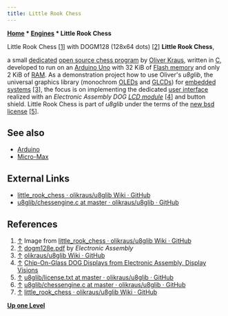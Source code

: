 ```yaml
---
title: Little Rook Chess
---
```

**[Home](Home "Home") \* [Engines](Engines "Engines") \* Little Rook Chess**



 [](https://github.com/olikraus/u8glib/wiki/little_rook_chess) Little Rook Chess <a id="cite-note-1" href="#cite-ref-1">[1]</a> with DOGM128 (128x64 dots) <a id="cite-note-2" href="#cite-ref-2">[2]</a> 
**Little Rook Chess**,  

a small [dedicated](Dedicated_Chess_Computers "Dedicated Chess Computers") [open source chess program](Category:Open_Source "Category:Open Source") by [Oliver Kraus](Oliver_Kraus "Oliver Kraus"), 
written in [C](C "C"), developed to run on an [Arduino Uno](Arduino#UNO "Arduino") with 32 KiB of [Flash memory](https://en.wikipedia.org/wiki/Flash_memory) 
and only 2 KiB of [RAM](Memory#RAM "Memory"). As a demonstration project how to use Oliver's *u8glib*, 
the universal graphics library (monochrom [OLEDs](https://en.wikipedia.org/wiki/OLED) and [GLCDs](https://en.wikipedia.org/wiki/Liquid-crystal_display)) for [embedded systems](https://en.wikipedia.org/wiki/Embedded_system)
<a id="cite-note-3" href="#cite-ref-3">[3]</a>, 
the focus is on implementing the dedicated [user interface](User_Interface "User Interface") realized with an *Electronic Assembly DOG [LCD module](https://en.wikipedia.org/wiki/Liquid-crystal_display)*
<a id="cite-note-4" href="#cite-ref-4">[4]</a> 
and button shield. Little Rook Chess is part of *u8glib* under the terms of the [new bsd license](https://en.wikipedia.org/wiki/BSD_licenses)
<a id="cite-note-5" href="#cite-ref-5">[5]</a>.



## See also


* [Arduino](Arduino "Arduino")
* [Micro-Max](Micro-Max "Micro-Max")


## External Links


* [little\_rook\_chess · olikraus/u8glib Wiki · GitHub](https://github.com/olikraus/u8glib/wiki/little_rook_chess)
* [u8glib/chessengine.c at master · olikraus/u8glib · GitHub](https://github.com/olikraus/u8glib/blob/master/csrc/chessengine.c)


## References


1. <a id="cite-ref-1" href="#cite-note-1">↑</a> Image from [little\_rook\_chess · olikraus/u8glib Wiki · GitHub](https://github.com/olikraus/u8glib/wiki/little_rook_chess)
2. <a id="cite-ref-2" href="#cite-note-2">↑</a> [dogm128e.pdf](http://www.lcd-module.com/eng/pdf/grafik/dogm128e.pdf) by *Electronic Assembly*
3. <a id="cite-ref-3" href="#cite-note-3">↑</a> [olikraus/u8glib Wiki · GitHub](https://github.com/olikraus/u8glib/wiki)
4. <a id="cite-ref-4" href="#cite-note-4">↑</a> [Chip-On-Glass DOG Displays from Electronic Assembly, Display Visions](https://www.lcd-module.com/produkte/dog.html)
5. <a id="cite-ref-5" href="#cite-note-5">↑</a> [u8glib/license.txt at master · olikraus/u8glib · GitHub](https://github.com/olikraus/u8glib/blob/master/license.txt)
6. <a id="cite-ref-6" href="#cite-note-6">↑</a> [u8glib/chessengine.c at master · olikraus/u8glib · GitHub](https://github.com/olikraus/u8glib/blob/master/csrc/chessengine.c)
7. <a id="cite-ref-7" href="#cite-note-7">↑</a> [little\_rook\_chess · olikraus/u8glib Wiki · GitHub](https://github.com/olikraus/u8glib/wiki/little_rook_chess)

**[Up one Level](Engines "Engines")**







 

